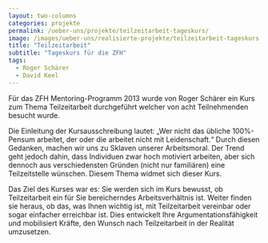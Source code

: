 ```yaml
---
layout: two-columns
categories: projekte
permalink: /ueber-uns/projekte/teilzeitarbeit-tageskurs/
image: /images/ueber-uns/realisierte-projekte/teilzeitarbeit-tageskurs.jpg
title: "Teilzeitarbeit"
subtitle: "Tageskurs für die ZFH"
tags:
  - Roger Schärer
  - David Keel
---
```


Für das ZFH Mentoring-Programm 2013 wurde von Roger Schärer ein Kurs zum Thema Teilzeitarbeit durchgeführt welcher von acht Teilnehmenden besucht wurde.

Die Einleitung der Kursausschreibung lautet:
„Wer nicht das übliche 100%-Pensum arbeitet, der oder die arbeitet nicht mit Leidenschaft.“ Durch diesen Gedanken, machen wir uns zu Sklaven unserer Arbeitsmoral. Der Trend geht jedoch dahin, dass Individuen zwar hoch motiviert arbeiten, aber sich dennoch aus verschiedensten Gründen (nicht nur familiären) eine Teilzeitstelle wünschen. Diesem Thema widmet sich dieser Kurs.

Das Ziel des Kurses war es:
Sie werden sich im Kurs bewusst, ob Teilzeitarbeit ein für Sie bereicherndes Arbeitsverhältnis ist. Weiter finden sie heraus, ob das, was Ihnen wichtig ist, mit Teilzeitarbeit vereinbar oder sogar einfacher erreichbar ist. Dies entwickelt Ihre Argumentationsfähigkeit und mobilisiert Kräfte, den Wunsch nach Teilzeitarbeit in der Realität umzusetzen.